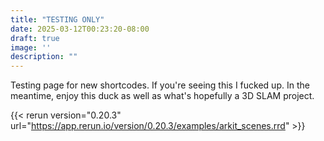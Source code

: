 ```yaml
---
title: "TESTING ONLY"
date: 2025-03-12T00:23:20-08:00
draft: true
image: ''
description: ""
---
```

Testing page for new shortcodes. If you're seeing this I fucked up. In the meantime, enjoy this duck as well as what's hopefully a 3D SLAM project.

{{< rerun version="0.20.3" url="https://app.rerun.io/version/0.20.3/examples/arkit_scenes.rrd" >}}
